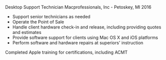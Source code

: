 Desktop Support Technician
Macprofessionals, Inc - Petoskey, MI
2016

 - Support senior technicians as needed
 - Operate the Point of Sale
 - Handle client hardware check-in and release, including providing quotes and estimates
 - Provide software support for clients using Mac OS X and iOS platforms
 - Perform software and hardware repairs at superiors' instruction


Completed Apple training for certifications, including ACMT
